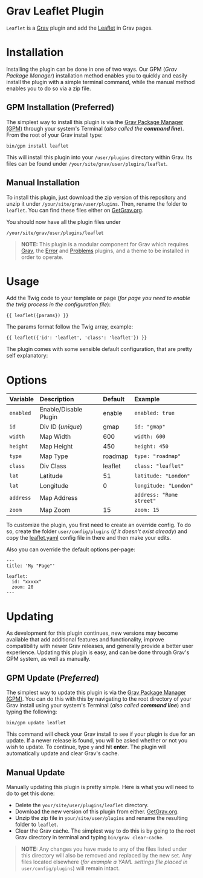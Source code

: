# Grav Leaflet Plugin

`Leaflet` is a [Grav](http://github.com/getgrav/grav) plugin and add the [Leaflet](http://leaflet.com/) in Grav pages.

# Installation

Installing the plugin can be done in one of two ways. Our GPM (_Grav Package Manager_) installation method enables you to quickly and easily install the plugin with a simple terminal command, while the manual method enables you to do so via a zip file.

## GPM Installation (Preferred)

The simplest way to install this plugin is via the [Grav Package Manager (GPM)](http://learn.getgrav.org/advanced/grav-gpm) through your system's Terminal (_also called the **command line**_).  From the root of your Grav install type:

    bin/gpm install leaflet

This will install this plugin into your `/user/plugins` directory within Grav. Its files can be found under `/your/site/grav/user/plugins/leaflet`.

## Manual Installation

To install this plugin, just download the zip version of this repository and unzip it under `/your/site/grav/user/plugins`. Then, rename the folder to `leaflet`. You can find these files either on [GetGrav.org](http://getgrav.org/downloads/plugins#extras).

You should now have all the plugin files under

    /your/site/grav/user/plugins/leaflet

> **NOTE:** This plugin is a modular component for Grav which requires [Grav](http://github.com/getgrav/grav), the [Error](https://github.com/getgrav/grav-plugin-error) and [Problems](https://github.com/getgrav/grav-plugin-problems) plugins, and a theme to be installed in order to operate.

# Usage

Add the Twig code to your template or page (_for page you need to enable the twig process in the configuration file_):

    {{ leaflet({params}) }}

The params format follow the Twig array, example:

    {{ leaflet({'id': 'leaflet', 'class': 'leaflet'}) }}

The plugin comes with some sensible default configuration, that are pretty self explanatory:

# Options

|      Variable     |       Description       | Default |           Example         |
| :---------------- | :---------------------- | :------ | :------------------------ |
| `enabled`         | Enable/Disable Plugin   | enable  | `enabled: true`           |
| `id`              | Div ID (_unique_)       | gmap    | `id: "gmap"`              |
| `width`           | Map Width               | 600     | `width: 600`              |
| `height`          | Map Height              | 450     | `height: 450`             |
| `type`            | Map Type                | roadmap | `type: "roadmap"`         |
| `class`           | Div Class               | leaflet | `class: "leaflet"`        |
| `lat`             | Latitude                |    51   | `latitude: "London"`      |
| `lat`             | Longitude               |    0    | `longitude: "London"`     |
| `address`         | Map Address             |         | `address: "Rome street"`  |
| `zoom`            | Map Zoom                | 15      | `zoom: 15`                |

To customize the plugin, you first need to create an override config. To do so, create the folder `user/config/plugins` (_if it doesn't exist already_) and copy the [leaflet.yaml](leaflet.yaml) config file in there and then make your edits.

Also you can override the default options per-page:

    ---
    title: 'My "Page"'

    leaflet:
      id: "xxxxx"
      zoom: 20
    ---


# Updating

As development for this plugin continues, new versions may become available that add additional features and functionality, improve compatibility with newer Grav releases, and generally provide a better user experience. Updating this plugin is easy, and can be done through Grav's GPM system, as well as manually.

## GPM Update (_Preferred_)

The simplest way to update this plugin is via the [Grav Package Manager (GPM)](http://learn.getgrav.org/advanced/grav-gpm). You can do this with this by navigating to the root directory of your Grav install using your system's Terminal (_also called **command line**_) and typing the following:

    bin/gpm update leaflet

This command will check your Grav install to see if your plugin is due for an update. If a newer release is found, you will be asked whether or not you wish to update. To continue, type `y` and hit **enter**. The plugin will automatically update and clear Grav's cache.

## Manual Update

Manually updating this plugin is pretty simple. Here is what you will need to do to get this done:

* Delete the `your/site/user/plugins/leaflet` directory.
* Download the new version of this plugin from either. [GetGrav.org](http://getgrav.org/downloads/plugins#extras).
* Unzip the zip file in `your/site/user/plugins` and rename the resulting folder to `leaflet`.
* Clear the Grav cache. The simplest way to do this is by going to the root Grav directory in terminal and typing `bin/grav clear-cache`.

> **NOTE:** Any changes you have made to any of the files listed under this directory will also be removed and replaced by the new set. Any files located elsewhere (_for example a YAML settings file placed in_ `user/config/plugins`) will remain intact.
